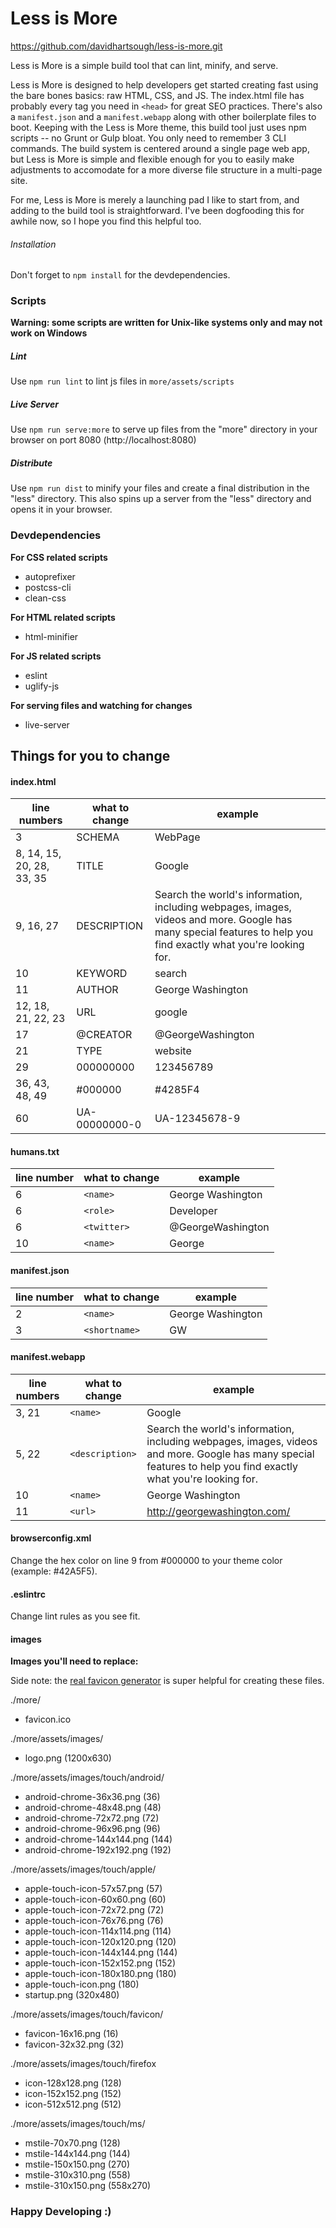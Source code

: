 # Less is More
https://github.com/davidhartsough/less-is-more.git

Less is More is a simple build tool that can lint, minify, and serve.

Less is More is designed to help developers get started creating fast using the bare bones basics: raw HTML, CSS, and JS. The index.html file has probably every tag you need in `<head>` for great SEO practices. There's also a `manifest.json` and a `manifest.webapp` along with other boilerplate files to boot. Keeping with the Less is More theme, this build tool just uses npm scripts -- no Grunt or Gulp bloat. You only need to remember 3 CLI commands. The build system is centered around a single page web app, but Less is More is simple and flexible enough for you to easily make adjustments to accomodate for a more diverse file structure in a multi-page site.

For me, Less is More is merely a launching pad I like to start from, and adding to the build tool is straightforward. I've been dogfooding this for awhile now, so I hope you find this helpful too.

###### Installation
Don't forget to `npm install` for the devdependencies.

### Scripts
**Warning: some scripts are written for Unix-like systems only and may not work on Windows**
##### Lint
Use `npm run lint` to lint js files in `more/assets/scripts`
##### Live Server
Use `npm run serve:more` to serve up files from the "more" directory in your browser on port 8080 (http://localhost:8080)
##### Distribute
Use `npm run dist` to minify your files and create a final distribution in the "less" directory. This also spins up a server from the "less" directory and opens it in your browser.

### Devdependencies
**For CSS related scripts**
- autoprefixer
- postcss-cli
- clean-css

**For HTML related scripts**
- html-minifier

**For JS related scripts**
- eslint
- uglify-js

**For serving files and watching for changes**
- live-server

## Things for you to change

#### index.html
| line numbers | what to change | example |
| -------- | -------- | -------- |
| 3 | SCHEMA | WebPage |
| 8, 14, 15, 20, 28, 33, 35 | TITLE | Google |
| 9, 16, 27 | DESCRIPTION | Search the world's information, including webpages, images, videos and more. Google has many special features to help you find exactly what you're looking for. |
| 10 | KEYWORD | search |
| 11 | AUTHOR | George Washington |
| 12, 18, 21, 22, 23 | URL | google |
| 17 | @CREATOR | @GeorgeWashington |
| 21 | TYPE | website |
| 29 | 000000000 | 123456789 |
| 36, 43, 48, 49 | #000000 | #4285F4 |
| 60 | UA-00000000-0 | UA-12345678-9 |

#### humans.txt
| line number | what to change | example |
| ---- | ---- | ---- |
| 6 | `<name>` | George Washington |
| 6 | `<role>` | Developer |
| 6 | `<twitter>` | @GeorgeWashington |
| 10 | `<name>` | George |

#### manifest.json
| line number | what to change | example |
| ---- | ---- | ---- |
| 2 | `<name>` | George Washington |
| 3 | `<shortname>` | GW |

#### manifest.webapp
| line numbers | what to change | example |
| ---- | ---- | ---- |
| 3, 21 | `<name>` | Google |
| 5, 22 | `<description>` | Search the world's information, including webpages, images, videos and more. Google has many special features to help you find exactly what you're looking for. |
| 10 | `<name>` | George Washington |
| 11 | `<url>` | http://georgewashington.com/ |

#### browserconfig.xml
Change the hex color on line 9 from #000000 to your theme color (example: #42A5F5).

#### .eslintrc
Change lint rules as you see fit.

#### images
**Images you'll need to replace:**

Side note: the [real favicon generator](http://realfavicongenerator.net/) is super helpful for creating these files.

./more/
- favicon.ico

./more/assets/images/
- logo.png (1200x630)

./more/assets/images/touch/android/
- android-chrome-36x36.png (36)
- android-chrome-48x48.png (48)
- android-chrome-72x72.png (72)
- android-chrome-96x96.png (96)
- android-chrome-144x144.png (144)
- android-chrome-192x192.png (192)

./more/assets/images/touch/apple/
- apple-touch-icon-57x57.png (57)
- apple-touch-icon-60x60.png (60)
- apple-touch-icon-72x72.png (72)
- apple-touch-icon-76x76.png (76)
- apple-touch-icon-114x114.png (114)
- apple-touch-icon-120x120.png (120)
- apple-touch-icon-144x144.png (144)
- apple-touch-icon-152x152.png (152)
- apple-touch-icon-180x180.png (180)
- apple-touch-icon.png (180)
- startup.png (320x480)

./more/assets/images/touch/favicon/
- favicon-16x16.png (16)
- favicon-32x32.png (32)

./more/assets/images/touch/firefox
- icon-128x128.png (128)
- icon-152x152.png (152)
- icon-512x512.png (512)

./more/assets/images/touch/ms/
- mstile-70x70.png (128)
- mstile-144x144.png (144)
- mstile-150x150.png (270)
- mstile-310x310.png (558)
- mstile-310x150.png (558x270)

### Happy Developing :)
